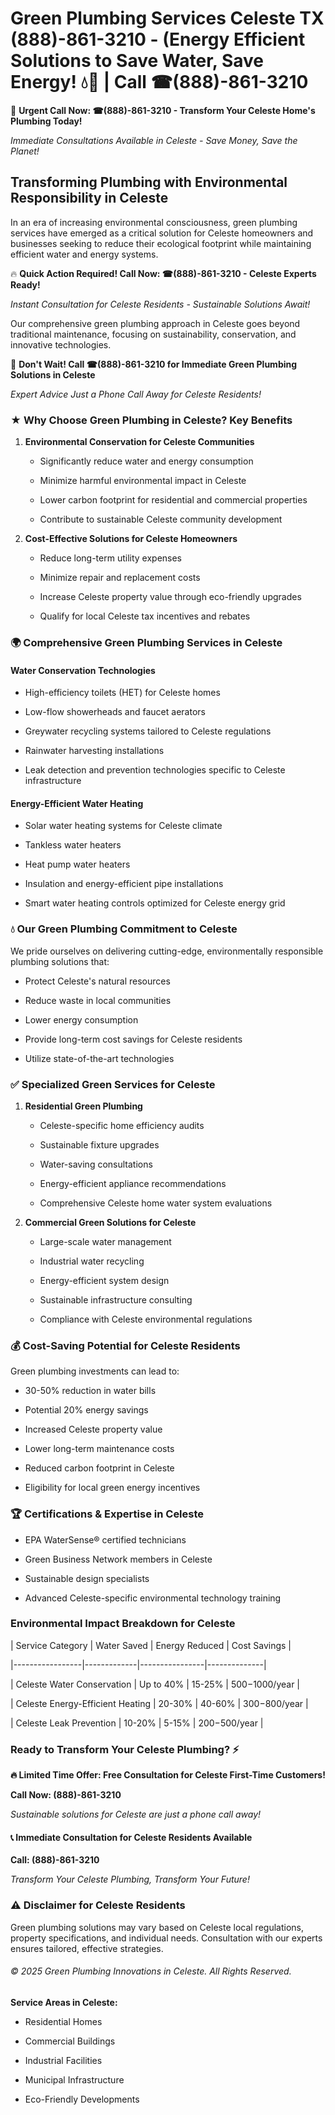 # Green Plumbing Services Celeste TX (888)-861-3210 - (Energy Efficient Solutions to Save Water, Save Energy! 💧🌿 | Call ☎(888)-861-3210

🚨 **Urgent Call Now: ☎(888)-861-3210 - Transform Your Celeste Home's Plumbing Today!**
*Immediate Consultations Available in Celeste - Save Money, Save the Planet!*

## Transforming Plumbing with Environmental Responsibility in Celeste

In an era of increasing environmental consciousness, green plumbing services have emerged as a critical solution for Celeste homeowners and businesses seeking to reduce their ecological footprint while maintaining efficient water and energy systems. 

🔥 **Quick Action Required! Call Now: ☎(888)-861-3210 - Celeste Experts Ready!**
*Instant Consultation for Celeste Residents - Sustainable Solutions Await!*

Our comprehensive green plumbing approach in Celeste goes beyond traditional maintenance, focusing on sustainability, conservation, and innovative technologies.

🚨 **Don't Wait! Call ☎(888)-861-3210 for Immediate Green Plumbing Solutions in Celeste**
*Expert Advice Just a Phone Call Away for Celeste Residents!*

### ★ Why Choose Green Plumbing in Celeste? Key Benefits

1. **Environmental Conservation for Celeste Communities** 
   - Significantly reduce water and energy consumption
   - Minimize harmful environmental impact in Celeste
   - Lower carbon footprint for residential and commercial properties
   - Contribute to sustainable Celeste community development

2. **Cost-Effective Solutions for Celeste Homeowners** 
   - Reduce long-term utility expenses
   - Minimize repair and replacement costs
   - Increase Celeste property value through eco-friendly upgrades
   - Qualify for local Celeste tax incentives and rebates

### 🌍 Comprehensive Green Plumbing Services in Celeste

#### Water Conservation Technologies
- High-efficiency toilets (HET) for Celeste homes
- Low-flow showerheads and faucet aerators
- Greywater recycling systems tailored to Celeste regulations
- Rainwater harvesting installations
- Leak detection and prevention technologies specific to Celeste infrastructure

#### Energy-Efficient Water Heating
- Solar water heating systems for Celeste climate
- Tankless water heaters
- Heat pump water heaters
- Insulation and energy-efficient pipe installations
- Smart water heating controls optimized for Celeste energy grid

### 💧 Our Green Plumbing Commitment to Celeste

We pride ourselves on delivering cutting-edge, environmentally responsible plumbing solutions that:
- Protect Celeste's natural resources
- Reduce waste in local communities
- Lower energy consumption
- Provide long-term cost savings for Celeste residents
- Utilize state-of-the-art technologies

### ✅ Specialized Green Services for Celeste

1. **Residential Green Plumbing**
   - Celeste-specific home efficiency audits
   - Sustainable fixture upgrades
   - Water-saving consultations
   - Energy-efficient appliance recommendations
   - Comprehensive Celeste home water system evaluations

2. **Commercial Green Solutions for Celeste**
   - Large-scale water management
   - Industrial water recycling
   - Energy-efficient system design
   - Sustainable infrastructure consulting
   - Compliance with Celeste environmental regulations

### 💰 Cost-Saving Potential for Celeste Residents

Green plumbing investments can lead to:
- 30-50% reduction in water bills
- Potential 20% energy savings
- Increased Celeste property value
- Lower long-term maintenance costs
- Reduced carbon footprint in Celeste
- Eligibility for local green energy incentives

### 🏆 Certifications & Expertise in Celeste

- EPA WaterSense® certified technicians
- Green Business Network members in Celeste
- Sustainable design specialists
- Advanced Celeste-specific environmental technology training

### Environmental Impact Breakdown for Celeste

| Service Category | Water Saved | Energy Reduced | Cost Savings |
|-----------------|-------------|----------------|--------------|
| Celeste Water Conservation | Up to 40% | 15-25% | $500-$1000/year |
| Celeste Energy-Efficient Heating | 20-30% | 40-60% | $300-$800/year |
| Celeste Leak Prevention | 10-20% | 5-15% | $200-$500/year |

### Ready to Transform Your Celeste Plumbing? ⚡

**🔥 Limited Time Offer: Free Consultation for Celeste First-Time Customers!**

**Call Now: (888)-861-3210**
*Sustainable solutions for Celeste are just a phone call away!*

#### 📞 Immediate Consultation for Celeste Residents Available

**Call: (888)-861-3210**
*Transform Your Celeste Plumbing, Transform Your Future!*

### ⚠️ Disclaimer for Celeste Residents

Green plumbing solutions may vary based on Celeste local regulations, property specifications, and individual needs. Consultation with our experts ensures tailored, effective strategies.

###### © 2025 Green Plumbing Innovations in Celeste. All Rights Reserved.

**Service Areas in Celeste:** 
- Residential Homes
- Commercial Buildings
- Industrial Facilities
- Municipal Infrastructure
- Eco-Friendly Developments
